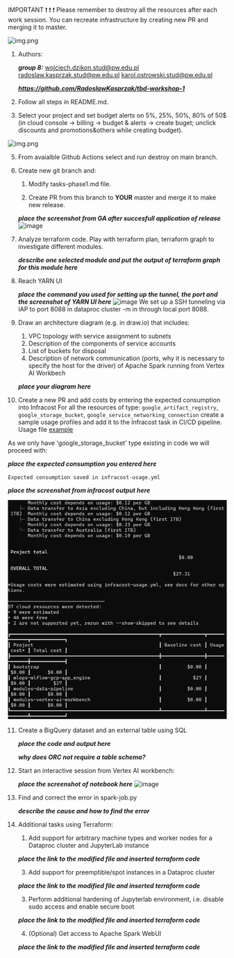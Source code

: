 IMPORTANT ❗ ❗ ❗ Please remember to destroy all the resources after each work session. You can recreate infrastructure by creating new PR and merging it to master.
  
![img.png](doc/figures/destroy.png)

1. Authors:

    ***group 8:***
    wojciech.dzikon.stud@pw.edu.pl
    radoslaw.kasprzak.stud@pw.edu.pl
    karol.ostrowski.stud@pw.edu.pl
    

    ***https://github.com/RadoslawKasprzak/tbd-workshop-1***
   
3. Follow all steps in README.md.

4. Select your project and set budget alerts on 5%, 25%, 50%, 80% of 50$ (in cloud console -> billing -> budget & alerts -> create buget; unclick discounts and promotions&others while creating budget).

  ![img.png](doc/figures/discounts.png)

5. From avaialble Github Actions select and run destroy on main branch.
   
7. Create new git branch and:
    1. Modify tasks-phase1.md file.
    
    2. Create PR from this branch to **YOUR** master and merge it to make new release. 
    
    ***place the screenshot from GA after succesfull application of release***
  ![image](https://github.com/user-attachments/assets/cf176125-9331-4903-87bc-a5a20bbc6076)


8. Analyze terraform code. Play with terraform plan, terraform graph to investigate different modules.

    ***describe one selected module and put the output of terraform graph for this module here***
   
9. Reach YARN UI
   
   ***place the command you used for setting up the tunnel, the port and the screenshot of YARN UI here***
   ![image](https://github.com/user-attachments/assets/b5782c61-f1e8-47a9-a2e2-221e58c86e34)
   We set up a SSH tunneling via IAP to port 8088 in dataproc cluster -m in through local port 8088.

   
11. Draw an architecture diagram (e.g. in draw.io) that includes:
    1. VPC topology with service assignment to subnets
    2. Description of the components of service accounts
    3. List of buckets for disposal
    4. Description of network communication (ports, why it is necessary to specify the host for the driver) of Apache Spark running from Vertex AI Workbech
  
    ***place your diagram here***

12. Create a new PR and add costs by entering the expected consumption into Infracost
For all the resources of type: `google_artifact_registry`, `google_storage_bucket`, `google_service_networking_connection`
create a sample usage profiles and add it to the Infracost task in CI/CD pipeline. Usage file [example](https://github.com/infracost/infracost/blob/master/infracost-usage-example.yml) 

   As we only have 'google_storage_bucket' type existing in code we will proceed with:
 <!-- ./.terraform/modules/composer.composer/examples/simple_composer_env_v2/main.tf:resource "google_storage_bucket" "my_bucket" {
./bootstrap/main.tf:resource "google_storage_bucket" "tbd-state-bucket" {
./mlops/mlflow/gcp/app_engine/storage.tf:resource "google_storage_bucket" "mlflow_artifacts_bucket" {
./modules/data-pipeline/main.tf:resource "google_storage_bucket" "tbd-code-bucket" {
./modules/data-pipeline/main.tf:resource "google_storage_bucket" "tbd-data-bucket" {
./modules/vertex-ai-workbench/main.tf:resource "google_storage_bucket" "notebook-conf-bucket" { -->


   ***place the expected consumption you entered here***

    Expected consumption saved in infracost-usage.yml

    
   ***place the screenshot from infracost output here***

   ![alt text](expected_costs.png)

11. Create a BigQuery dataset and an external table using SQL
    
    ***place the code and output here***
   
    ***why does ORC not require a table schema?***

  
12. Start an interactive session from Vertex AI workbench:

    ***place the screenshot of notebook here***
    ![image](https://github.com/user-attachments/assets/7ccb780a-6fd7-4e2a-a744-11e33e1df83f)

   
14. Find and correct the error in spark-job.py

    ***describe the cause and how to find the error***

15. Additional tasks using Terraform:

    1. Add support for arbitrary machine types and worker nodes for a Dataproc cluster and JupyterLab instance

    ***place the link to the modified file and inserted terraform code***
    
    3. Add support for preemptible/spot instances in a Dataproc cluster

    ***place the link to the modified file and inserted terraform code***
    
    3. Perform additional hardening of Jupyterlab environment, i.e. disable sudo access and enable secure boot
    
    ***place the link to the modified file and inserted terraform code***

    4. (Optional) Get access to Apache Spark WebUI

    ***place the link to the modified file and inserted terraform code***
